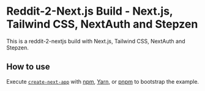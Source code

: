 # Reddit-2-Next.js Build - Next.js, Tailwind CSS, NextAuth and Stepzen

This is a reddit-2-nextjs build with Next.js, Tailwind CSS, NextAuth and Stepzen.

## How to use

Execute [`create-next-app`](https://github.com/vercel/next.js/tree/canary/packages/create-next-app) with [npm](https://docs.npmjs.com/cli/init), [Yarn](https://yarnpkg.com/lang/en/docs/cli/create/), or [pnpm](https://pnpm.io) to bootstrap the example.
